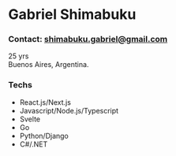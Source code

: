 # Gabriel Shimabuku

### Contact: shimabuku.gabriel@gmail.com
25 yrs  
Buenos Aires, Argentina.  


### Techs
- React.js/Next.js
- Javascript/Node.js/Typescript
- Svelte
- Go
- Python/Django
- C#/.NET

<!--
**byga12/byga12** is a ✨ _special_ ✨ repository because its `README.md` (this file) appears on your GitHub profile.
-->
